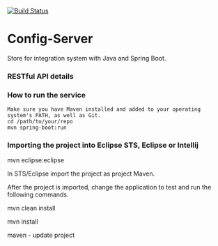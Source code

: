 [![Build Status](https://travis-ci.org/Relesi/ponto-inteligente-api-1.1.svg?branch=master)](https://travis-ci.org/Relesi/ponto-inteligente-api-1.1)
# Config-Server

Store for integration system with Java and Spring Boot.

### RESTful API details

### How to run the service

	Make sure you have Maven installed and added to your operating system's PATH, as well as Git.
	cd /path/to/your/repo
	mvn spring-boot:run
	
### Importing the project into Eclipse STS, Eclipse or Intellij

mvn eclipse:eclipse

In STS/Eclipse import the project as project Maven.

After the project is imported, change the application to test and run the following commands.

mvn clean install

mvn install

maven - update project
